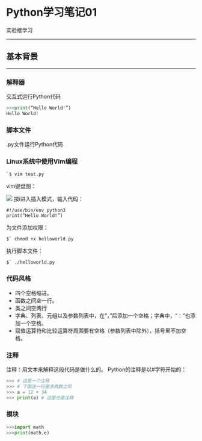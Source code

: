 # Python学习笔记01
实验楼学习
***
## 基本背景
***
### 解释器
交互式运行Python代码

```python
>>>print(“Hello World!”)
Hello World!
```
### 脚本文件
.py文件运行Python代码
### Linux系统中使用Vim编程
```shell
`$ vim test.py
``` 
vim键盘图：

![](https://wx1.sinaimg.cn/mw690/005NiAzgly1gbvrh1o4wfj30sg0k342f.jpg)
按i进入插入模式，输入代码：

```
#!/use/bin/env python3
print(“Hello World!”)
```
为文件添加权限：

```
$` chmod +x helloworld.py
```
执行脚本文件：

```
$` ./helloworld.py
```
### 代码风格
* 四个空格缩进。
* 函数之间空一行。
* 类之间空两行
* 字典、列表、元组以及参数列表中，在“，”后添加一个空格；字典中，“：”也添加一个空格。
* 赋值运算符和比较运算符周围要有空格（参数列表中除外），括号里不加空格。

### 注释
注释：用文本来解释这段代码是做什么的。
Python的注释是以#字符开始的：

```python
>>> # 这是一个注释
>>> # 下面这一行是求两数之和
>>> a = 12 + 34
>>> print(a) # 这里也是注释
```
### 模块

```python
>>>import math
>>>print(math.e)
```